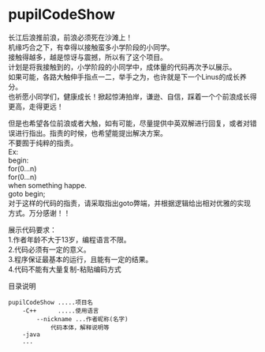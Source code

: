 # pupilCodeShow
长江后浪推前浪，前浪必须死在沙滩上！  
机缘巧合之下，有幸得以接触蛮多小学阶段的小同学。    
接触得越多，越是惊讶与震撼，所以有了这个项目。    
计划是将我接触到的，小学阶段的小同学中，成体量的代码再次予以展示。    
如果可能，各路大触伸手指点一二，举手之为，也许就是下一个Linus的成长养分。    
也祈愿小同学们，健康成长！掀起惊涛拍岸，谦逊、自信，踩着一个个前浪成长得更高，走得更远！    

但是也希望各位前浪或者大触，如有可能，尽量提供中英双解进行回复，或者对错误进行指出。指责的时候，也希望能提出解决方案。  
不要囿于纯粹的指责。  
Ex:  
begin:  
for(0...n)  
for(0...n)  
when something happe.  
goto begin;  
对于这样的代码的指责，请采取指出goto弊端，并根据逻辑给出相对优雅的实现方式。万分感谢！！  


展示代码要求：  
1.作者年龄不大于13岁，编程语言不限。  
2.代码必须有一定的意义。  
3.程序保证最基本的运行，且能有一定的结果。  
4.代码不能有大量复制-粘贴编码方式  


目录说明


	pupilCodeShow .....项目名
		-C++	  .....使用语言
			--nickname ...作者昵称(名字)
				代码本体，解释说明等
		-java
		...
	
